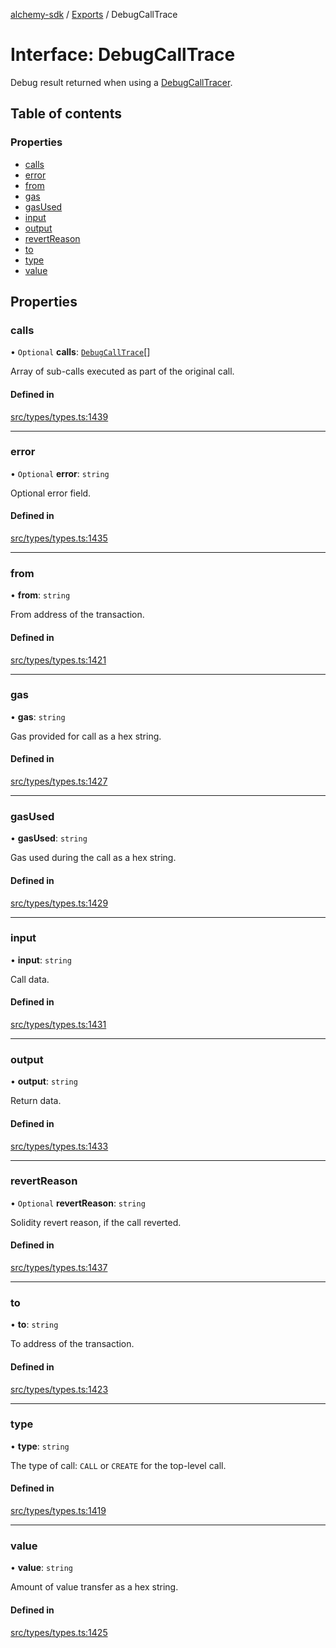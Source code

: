 [alchemy-sdk](../README.md) / [Exports](../modules.md) / DebugCallTrace

# Interface: DebugCallTrace

Debug result returned when using a [DebugCallTracer](DebugCallTracer.md).

## Table of contents

### Properties

- [calls](DebugCallTrace.md#calls)
- [error](DebugCallTrace.md#error)
- [from](DebugCallTrace.md#from)
- [gas](DebugCallTrace.md#gas)
- [gasUsed](DebugCallTrace.md#gasused)
- [input](DebugCallTrace.md#input)
- [output](DebugCallTrace.md#output)
- [revertReason](DebugCallTrace.md#revertreason)
- [to](DebugCallTrace.md#to)
- [type](DebugCallTrace.md#type)
- [value](DebugCallTrace.md#value)

## Properties

### calls

• `Optional` **calls**: [`DebugCallTrace`](DebugCallTrace.md)[]

Array of sub-calls executed as part of the original call.

#### Defined in

[src/types/types.ts:1439](https://github.com/alchemyplatform/alchemy-sdk-js/blob/5cfa150/src/types/types.ts#L1439)

___

### error

• `Optional` **error**: `string`

Optional error field.

#### Defined in

[src/types/types.ts:1435](https://github.com/alchemyplatform/alchemy-sdk-js/blob/5cfa150/src/types/types.ts#L1435)

___

### from

• **from**: `string`

From address of the transaction.

#### Defined in

[src/types/types.ts:1421](https://github.com/alchemyplatform/alchemy-sdk-js/blob/5cfa150/src/types/types.ts#L1421)

___

### gas

• **gas**: `string`

Gas provided for call as a hex string.

#### Defined in

[src/types/types.ts:1427](https://github.com/alchemyplatform/alchemy-sdk-js/blob/5cfa150/src/types/types.ts#L1427)

___

### gasUsed

• **gasUsed**: `string`

Gas used during the call as a hex string.

#### Defined in

[src/types/types.ts:1429](https://github.com/alchemyplatform/alchemy-sdk-js/blob/5cfa150/src/types/types.ts#L1429)

___

### input

• **input**: `string`

Call data.

#### Defined in

[src/types/types.ts:1431](https://github.com/alchemyplatform/alchemy-sdk-js/blob/5cfa150/src/types/types.ts#L1431)

___

### output

• **output**: `string`

Return data.

#### Defined in

[src/types/types.ts:1433](https://github.com/alchemyplatform/alchemy-sdk-js/blob/5cfa150/src/types/types.ts#L1433)

___

### revertReason

• `Optional` **revertReason**: `string`

Solidity revert reason, if the call reverted.

#### Defined in

[src/types/types.ts:1437](https://github.com/alchemyplatform/alchemy-sdk-js/blob/5cfa150/src/types/types.ts#L1437)

___

### to

• **to**: `string`

To address of the transaction.

#### Defined in

[src/types/types.ts:1423](https://github.com/alchemyplatform/alchemy-sdk-js/blob/5cfa150/src/types/types.ts#L1423)

___

### type

• **type**: `string`

The type of call: `CALL` or `CREATE` for the top-level call.

#### Defined in

[src/types/types.ts:1419](https://github.com/alchemyplatform/alchemy-sdk-js/blob/5cfa150/src/types/types.ts#L1419)

___

### value

• **value**: `string`

Amount of value transfer as a hex string.

#### Defined in

[src/types/types.ts:1425](https://github.com/alchemyplatform/alchemy-sdk-js/blob/5cfa150/src/types/types.ts#L1425)
